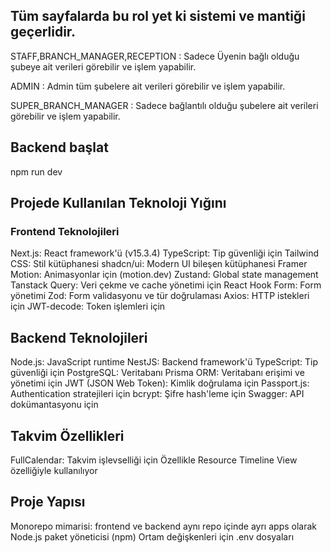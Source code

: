 
## Tüm sayfalarda bu rol yet ki sistemi ve mantiği geçerlidir.

STAFF,BRANCH_MANAGER,RECEPTION : Sadece Üyenin bağlı olduğu şubeye ait verileri görebilir ve işlem yapabilir.

ADMIN : Admin tüm şubelere ait verileri görebilir ve işlem yapabilir.

SUPER_BRANCH_MANAGER : Sadece bağlantılı olduğu şubelere ait verileri görebilir ve işlem yapabilir.

## Backend başlat

npm run dev

## Projede Kullanılan Teknoloji Yığını

### Frontend Teknolojileri
Next.js: React framework'ü (v15.3.4)
TypeScript: Tip güvenliği için
Tailwind CSS: Stil kütüphanesi
shadcn/ui: Modern UI bileşen kütüphanesi
Framer Motion: Animasyonlar için (motion.dev)
Zustand: Global state management
Tanstack Query: Veri çekme ve cache yönetimi için
React Hook Form: Form yönetimi
Zod: Form validasyonu ve tür doğrulaması
Axios: HTTP istekleri için
JWT-decode: Token işlemleri için


## Backend Teknolojileri
Node.js: JavaScript runtime
NestJS: Backend framework'ü
TypeScript: Tip güvenliği için
PostgreSQL: Veritabanı
Prisma ORM: Veritabanı erişimi ve yönetimi için
JWT (JSON Web Token): Kimlik doğrulama için
Passport.js: Authentication stratejileri için
bcrypt: Şifre hash'leme için
Swagger: API dokümantasyonu için

## Takvim Özellikleri
FullCalendar: Takvim işlevselliği için
Özellikle Resource Timeline View özelliğiyle kullanılıyor

## Proje Yapısı
Monorepo mimarisi: frontend ve backend aynı repo içinde ayrı apps olarak
Node.js paket yöneticisi (npm)
Ortam değişkenleri için .env dosyaları